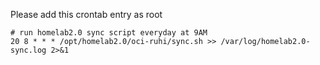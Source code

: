 Please add this crontab entry as root

```shell
# run homelab2.0 sync script everyday at 9AM
20 8 * * * /opt/homelab2.0/oci-ruhi/sync.sh >> /var/log/homelab2.0-sync.log 2>&1
```
